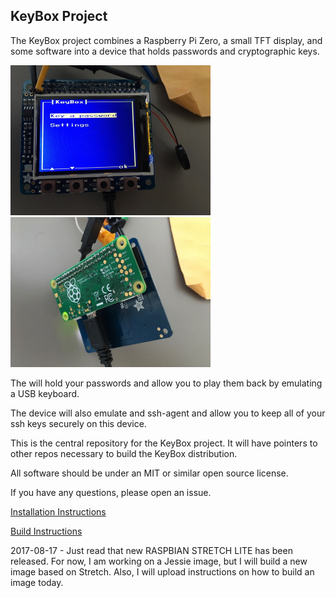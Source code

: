 
KeyBox Project
--------------

The KeyBox project combines a Raspberry Pi Zero, a small TFT display, and some software
into a device that holds passwords and cryptographic keys.

<img src="Images/Front.jpg" width="320" height="240" /> <img src="Images/Back.jpg" width="320" height="240" />

The will hold your passwords and allow you to play them back by emulating a USB keyboard.

The device will also emulate and ssh-agent and allow you to keep all of your ssh keys
securely on this device.

This is the central repository for the KeyBox project.
It will have pointers to other repos necessary to build the KeyBox distribution.

All software should be under an MIT or similar open source license.

If you have any questions, please open an issue.

[Installation Instructions](Install/INSTALL.md)

[Build Instructions](Build/BUILD.md)

2017-08-17 - Just read that new RASPBIAN STRETCH LITE has been released.
For now, I am working on a Jessie image, but I will build a new image based on Stretch.
Also, I will upload instructions on how to build an image today.
